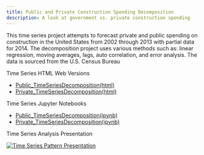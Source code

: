 ```yaml
---
title: Public and Private Construction Spending Decomposition
description: A look at government vs. private construction spending 
---
```


This time series project attempts to forecast private and public spending on construction in the United States from 2002 through 2013 with partial data for 2014. The decomposition project uses various methods such as: linear regression, moving averages, lags, auto correlation, and error analysis. The data is sourced from the U.S. Census Bureau  

Time Series HTML Web Versions
- [Public_TimeSeriesDecomposition(html)](Public_TimeSeriesDecomposition.html)
- [Private_TimeSeriesDecomposition(html)](Private_TimeSeriesDecomposition.html)

Time Series Jupyter Notebooks
- [Public_TimeSeriesDecomposition(ipynb)](Public_TimeSeriesDecomposition.ipynb)
- [Private_TimeSeriesDecomposition(ipynb)](Private_TimeSeriesDecomposition.ipynb)

Time Series Analysis Presentation

[![Time Series Pattern Presentation](https://img.youtube.com/vi/j5S_TNHcGQs/0.jpg)](http://www.youtube.com/watch?v=j5S_TNHcGQs)



